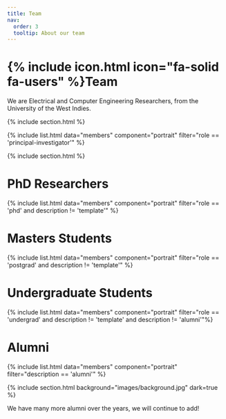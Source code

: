 ```yaml
---
title: Team
nav:
  order: 3
  tooltip: About our team
---
```


# {% include icon.html icon="fa-solid fa-users" %}Team

We are Electrical and Computer Engineering Researchers, from the University of the West Indies. 

{% include section.html %}

{% include list.html data="members" component="portrait" filter="role == 'principal-investigator'" %}

{% include section.html %}

# PhD Researchers

{% include list.html data="members" component="portrait" filter="role == 'phd' and description != 'template'" %}

# Masters Students

{% include list.html data="members" component="portrait" filter="role == 'postgrad' and description != 'template'" %}

# Undergraduate Students

{% include list.html data="members" component="portrait" filter="role == 'undergrad' and description != 'template' and description != 'alumni'"%}

# Alumni

{% include list.html data="members" component="portrait" filter="description == 'alumni'" %}


{% include section.html background="images/background.jpg" dark=true %}

We have many more alumni over the years, we will continue to add!


